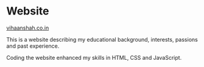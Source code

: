 # Website

[vihaanshah.co.in](url)

This is a website describing my educational background, interests, passions and past experience.

Coding the website enhanced my skills in HTML, CSS and JavaScript. 
